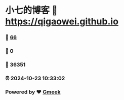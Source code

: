 # 小七的博客 :link: https://qigaowei.github.io 
### :page_facing_up: [66](https://qigaowei.github.io/tag.html) 
### :speech_balloon: 0 
### :hibiscus: 36351 
### :alarm_clock: 2024-10-23 10:33:02 
### Powered by :heart: [Gmeek](https://github.com/Meekdai/Gmeek)
